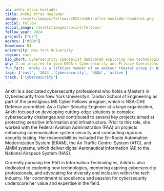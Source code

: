 ```yaml
---
id: ankhi-afroz-howlader
title: Ankhi Afroz Howlader
image: /assets/images/fellows/2024/ankhi-afroz-howlader-headshot.png
social: fellow
social_image: /assets/images/social/fellows/
fellow_year: 2024
project: ["na"]
agency: ["USDA"]
hometown: NJ
university: New York University 
region: east
bio_short: Cybersecurity specialist dedicated exploring new technologies for sustainable agriculture, rural development, and natural resource conservation
why: I am inspired to join USDA's Cybersecurity and Privacy Operations Center (CPOC) as a USDC Fellow, because of its critical role in safeguarding the Department's information and resources, particularly in Artificial Intelligence (AI). I look forward to contributing to these efforts by enhancing cybersecurity measures. 
fun_fact: 'Ankhi is a lifetime member of an amateur theater group in Bangladesh, where she performed and participated in workshops that strengthened her collaboration, dedication, and communication skills.'
tags: ['east', '2024','Cybersecurity', 'USDA', 'active']
track: ['Cybersecurity']
---
```


Ankhi is a dedicated cybersecurity professional who holds a Master’s in Cybersecurity from New York University’s Tandon School of Engineering as part of the prestigious MS Cyber Fellows program, which is NSA-CAE Defense accredited. As a Cyber Security Engineer at a large organization, Ankhi focused on developing cutting-edge solutions to complex cybersecurity challenges and contributed to several key projects aimed at protecting sensitive information and infrastructure. Prior to this role, she worked with the Federal Aviation Administration (FAA) on projects enhancing communication system security and conducting rigorous security testing. Her responsibilities included the En-Route Automation Modernization System (ERAM), the Air Traffic Control System (ATC), and AIMM systems, which deliver digital Aeronautical Information (AI) to the National Airspace System (NAS).

Currently pursuing her PhD in Information Technologies, Ankhi is also dedicated to exploring new technologies, mentoring aspiring cybersecurity professionals, and advocating for diversity and inclusion within the tech industry. Her commitment to excellence and passion for cybersecurity underscore her value and expertise in the field.